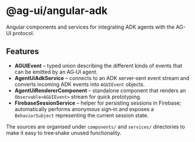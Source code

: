 # @ag-ui/angular-adk

Angular components and services for integrating ADK agents with the AG-UI protocol.

## Features

* **AGUIEvent** – typed union describing the different kinds of events that can be emitted by an AG‑UI agent.
* **AgentUiAdkService** – connects to an ADK server‑sent event stream and converts incoming ADK events into `AGUIEvent` objects.
* **AgentUiRendererComponent** – standalone component that renders an `Observable<AGUIEvent>` stream for quick prototyping.
* **FirebaseSessionService** – helper for persisting sessions in Firebase; automatically performs anonymous sign‑in and exposes a `BehaviorSubject` representing the current session state.

The sources are organised under `components/` and `services/` directories to make it easy to tree‑shake unused functionality.
